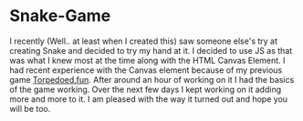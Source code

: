 # Snake-Game
I recently (Well.. at least when I created this) saw someone else's try at creating Snake and decided to try my hand at it. I decided to use JS as that was what I knew most at the time along with the HTML Canvas Element. I had recent experience with the Canvas element because of my previous game [Torpedoed.fun](http://torpedoed.fun). After around an hour of working on it I had the basics of the game working. Over the next few days I kept working on it adding more and more to it. I am pleased with the way it turned out and hope you will be too.
